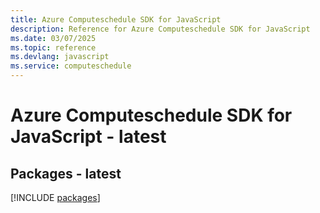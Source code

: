 ```yaml
---
title: Azure Computeschedule SDK for JavaScript
description: Reference for Azure Computeschedule SDK for JavaScript
ms.date: 03/07/2025
ms.topic: reference
ms.devlang: javascript
ms.service: computeschedule
---
```

# Azure Computeschedule SDK for JavaScript - latest
## Packages - latest
[!INCLUDE [packages](computeschedule-index.md)]